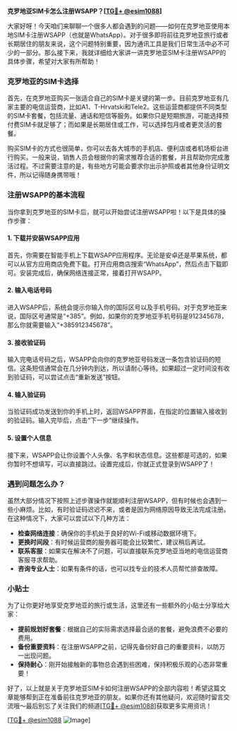 **克罗地亚SIM卡怎么注册WSAPP？[[TG💪+ @esim1088](https://t.me/s/esim1088)]**

大家好呀！今天咱们来聊聊一个很多人都会遇到的问题——如何在克罗地亚使用本地SIM卡注册WSAPP（也就是WhatsApp）。对于很多即将前往克罗地亚旅行或者长期居住的朋友来说，这个问题特别重要，因为通讯工具是我们日常生活中必不可少的一部分。那么接下来，我就详细给大家讲一讲克罗地亚SIM卡注册WSAPP的具体步骤，希望对大家有所帮助！

### 克罗地亚的SIM卡选择

首先，在克罗地亚购买一张适合自己的SIM卡是关键的第一步。目前克罗地亚有几家主要的电信运营商，比如A1、T-Hrvatski和Tele2。这些运营商都提供不同类型的SIM卡套餐，包括流量、通话和短信等服务。如果你只是短期旅游，可能选择预付费SIM卡就足够了；而如果是长期居住或工作，可以选择包月或者更灵活的套餐。

购买SIM卡的方式也很简单，你可以去各大城市的手机店、便利店或者机场柜台进行购买。一般来说，销售人员会根据你的需求推荐合适的套餐，并且帮助你完成激活过程。不过需要注意的是，有些地方可能会要求你出示护照或者其他身份证明文件，所以记得随身携带哦！

### 注册WSAPP的基本流程

当你拿到克罗地亚的SIM卡后，就可以开始尝试注册WSAPP啦！以下是具体的操作步骤：

#### 1. 下载并安装WSAPP应用
首先，你需要在智能手机上下载WSAPP应用程序。无论是安卓还是苹果系统，都可以从官方应用商店免费下载。打开应用商店搜索“WhatsApp”，然后点击下载即可。安装完成后，确保网络连接正常，接着打开WSAPP。

#### 2. 输入电话号码
进入WSAPP后，系统会提示你输入你的国际区号以及手机号码。对于克罗地亚来说，国际区号通常是“+385”。例如，如果你的克罗地亚手机号码是912345678，那么你就需要输入“+385912345678”。

#### 3. 接收验证码
输入完电话号码之后，WSAPP会向你的克罗地亚号码发送一条包含验证码的短信。这条短信通常会在几分钟内到达，所以请耐心等待。如果超过一定时间没有收到验证码，可以尝试点击“重新发送”按钮。

#### 4. 输入验证码
当验证码成功发送到你的手机上时，返回WSAPP界面，在指定的位置输入接收到的验证码。输入完毕后，点击“下一步”继续操作。

#### 5. 设置个人信息
接下来，WSAPP会让你设置个人头像、名字和状态信息。这些都是可选的，如果你暂时不想填写，可以直接跳过。设置完成后，你就正式登录到WSAPP了！

### 遇到问题怎么办？

虽然大部分情况下按照上述步骤操作就能顺利注册WSAPP，但有时候也会遇到一些小麻烦。比如，有时验证码迟迟不来，或者是因为网络原因导致无法完成注册。在这种情况下，大家可以尝试以下几种方法：

- **检查网络连接**：确保你的手机处于良好的Wi-Fi或移动数据环境下。
- **更换时间段**：有时候运营商的服务器可能会比较繁忙，建议稍后再试。
- **联系客服**：如果实在解决不了问题，可以直接联系克罗地亚当地的电信运营商客服寻求帮助。
- **咨询专业人士**：如果有条件的话，也可以找专业的技术人员帮忙排查故障。

### 小贴士

为了让你更好地享受克罗地亚的旅行或生活，这里还有一些额外的小贴士分享给大家：

- **提前规划好套餐**：根据自己的实际需求选择最合适的套餐，避免浪费不必要的费用。
- **备份重要资料**：在注册WSAPP之前，记得先备份好自己的重要资料，以防万一出现问题。
- **保持耐心**：刚开始接触新的事物总会遇到些困难，保持积极乐观的心态非常重要！

好了，以上就是关于克罗地亚SIM卡如何注册WSAPP的全部内容啦！希望这篇文章能够帮到正在准备前往克罗地亚的朋友。如果你还有其他疑问，欢迎随时留言交流哦～最后别忘了关注我们的频道[[TG💪+ @esim1088](https://t.me/s/esim1088)]获取更多实用资讯！

[[TG💪+ @esim1088](https://t.me/s/esim1088) ![Image](https://i.postimg.cc/4NQfJmqS/Snipaste-2025-05-13-00-14-12.png)]